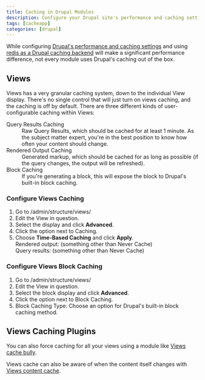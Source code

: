 ```yaml
---
title: Caching in Drupal Modules
description: Configure your Drupal site's performance and caching settings to make significant improvements.
tags: [cacheapp]
categories: [drupal]
---
```

While configuring [Drupal's performance and caching settings](/docs/drupal-cache) and using [redis as a Drupal caching backend](/docs/redis) will make a significant performance difference, not every module uses Drupal's caching out of the box.

## Views

Views has a very granular caching system, down to the individual View display. There's no single control that will just turn on views caching, and the caching is off by default. There are three different kinds of user-configurable caching within Views:

<dl>
	<dt>Query Results Caching</dt>
	<dd>Raw Query Results, which should be cached for at least 1 minute. As the subject matter expert, you're in the best position to know how often your content should change.</dd>
	<dt>Rendered Output Caching</dt>
	<dd>Generated markup, which should be cached for as long as possible (if the query changes, the output will be refreshed).</dd>
	<dt>Block Caching</dt>
	<dd>If you're generating a block, this will expose the block to Drupal's built-in block caching.</dd>
</dl>

### Configure Views Caching

1. Go to /admin/structure/views/
2. Edit the View in question.
3. Select the display and click **Advanced**.
4. Click the option next to Caching.
5. Choose **Time-Based Caching** and click **Apply**.  
  Rendered output: (something other than Never Cache)  
  Query results: (something other than Never Cache)

### Configure Views Block Caching

1. Go to /admin/structure/views/
2. Edit the View in question.
3. Select the block display and click **Advanced**.
4. Click the option next to Block Caching.
5. Block Caching Type: Choose an option for Drupal's built-in block caching method.

## Views Caching Plugins

You can also force caching for all your views using a module like [Views cache bully](https://drupal.org/project/views_cache_bully).

Views cache can also be aware of when the content itself changes with [Views content cache](https://drupal.org/project/views_content_cache).
